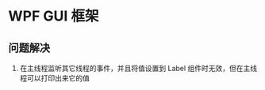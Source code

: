 # WPF GUI 框架
<p id="gtcV7cNiyeFj9kG44H36gs">

## 

</p>

<p id="qfrD9dM1aefWC4s5Frz7uR">

## 问题解决

</p>

1. 在主线程监听其它线程的事件，并且将值设置到 Label 组件时无效，但在主线程可以打印出来它的值
